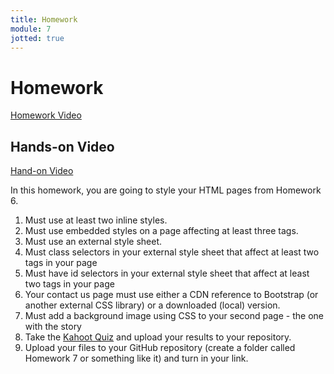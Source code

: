 ```yaml
---
title: Homework
module: 7
jotted: true
---
```


# Homework

<p><a href="//www.youtube.com/embed/7lwJug099FY" data-lity>Homework Video</a></p>

## Hands-on Video

<p><a href="//www.youtube.com/embed/G1kyNFU5ijY" data-lity>Hand-on Video</a></p>

In this homework, you are going to style your HTML pages from Homework 6.

1. Must use at least two inline styles.
2. Must use embedded styles on a page affecting at least three tags.
3. Must use an external style sheet.
4. Must class selectors in your external style sheet that affect at least two tags in your page
5. Must have id selectors in your external style sheet that affect at least two tags in your page
6. Your contact us page must use either a CDN reference to Bootstrap (or another external CSS library) or a downloaded (local) version.
7. Must add a background image using CSS to your second page - the one with the story
8. Take the <a href="https://kahoot.it/challenge/07639112?challenge-id=84387498-97d5-4d82-ae4e-eabb1c94cf58_1601097520121" target="_new">Kahoot Quiz</a> and upload your results to your repository.
9. Upload your files to your GitHub repository (create a folder called Homework 7 or something like it) and turn in your link.